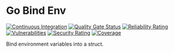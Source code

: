 # Go Bind Env
[![Continuous Integration](https://github.com/dewidyabagus/go-bindenv/actions/workflows/code-analysis.yml/badge.svg)](https://github.com/dewidyabagus/go-bindenv/actions/workflows/code-analysis.yml)
[![Quality Gate Status](https://sonarcloud.io/api/project_badges/measure?project=dewidyabagus_go-bindenv&metric=alert_status)](https://sonarcloud.io/summary/new_code?id=dewidyabagus_go-bindenv)
[![Reliability Rating](https://sonarcloud.io/api/project_badges/measure?project=dewidyabagus_go-bindenv&metric=reliability_rating)](https://sonarcloud.io/summary/new_code?id=dewidyabagus_go-bindenv)
[![Vulnerabilities](https://sonarcloud.io/api/project_badges/measure?project=dewidyabagus_go-bindenv&metric=vulnerabilities)](https://sonarcloud.io/summary/new_code?id=dewidyabagus_go-bindenv)
[![Security Rating](https://sonarcloud.io/api/project_badges/measure?project=dewidyabagus_go-bindenv&metric=security_rating)](https://sonarcloud.io/summary/new_code?id=dewidyabagus_go-bindenv)
[![Coverage](https://sonarcloud.io/api/project_badges/measure?project=dewidyabagus_go-bindenv&metric=coverage)](https://sonarcloud.io/summary/new_code?id=dewidyabagus_go-bindenv)

Bind environment variables into a struct.
